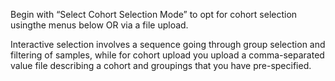 Begin with “Select Cohort Selection Mode” to opt for cohort selection usingthe menus below OR via a file upload.

Interactive selection involves a sequence going through group selection and filtering of samples, while for cohort upload you upload a comma-separated value file describing a cohort and groupings that you have pre-specified.
